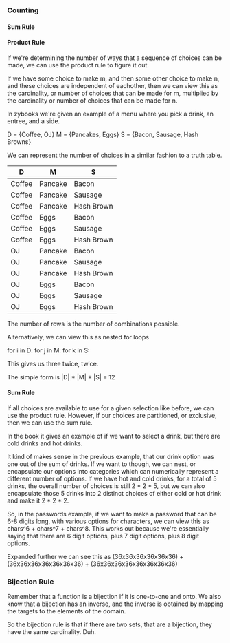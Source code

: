 ### Counting

#### Sum Rule

#### Product Rule

If we're determining the number of ways that a sequence of choices can be made, we can use the product rule to figure it out.

If we have some choice to make m, and then some other choice to make n, and these choices are independent of eachother, then we can view this as the cardinality, or number of choices that can be made for m, multiplied by the cardinality or number of choices that can be made for n.

In zybooks we're given an example of a menu where you pick a drink, an entree, and a side.

D = {Coffee, OJ}
M = {Pancakes, Eggs}
S = {Bacon, Sausage, Hash Browns}

We can represent the number of choices in a similar fashion to a truth table.

| D      | M       | S          |
| ------ | ------- | ---------- |
| Coffee | Pancake | Bacon      |
| Coffee | Pancake | Sausage    |
| Coffee | Pancake | Hash Brown |
| Coffee | Eggs    | Bacon      |
| Coffee | Eggs    | Sausage    |
| Coffee | Eggs    | Hash Brown |
| OJ     | Pancake | Bacon      |
| OJ     | Pancake | Sausage    |
| OJ     | Pancake | Hash Brown |
| OJ     | Eggs    | Bacon      |
| OJ     | Eggs    | Sausage    |
| OJ     | Eggs    | Hash Brown |

The number of rows is the number of combinations possible.

Alternatively, we can view this as nested for loops

for i in D:
	for j in M:
		for k in S:

This gives us three twice, twice.

The simple form is |D| * |M| * |S| = 12

#### Sum Rule

If all choices are available to use for a given selection like before, we can use the product rule. However, if our choices are partitioned, or exclusive, then we can use the sum rule.

In the book it gives an example of if we want to select a drink, but there are cold drinks and hot drinks. 

It kind of makes sense in the previous example, that our drink option was one out of the sum of drinks. If we want to though, we can nest, or encapsulate our options into categories which can numerically represent a different number of options. If we have hot and cold drinks, for a total of 5 drinks, the overall number of choices is still 2 * 2 * 5, but we can also encapsulate those 5 drinks into 2 distinct choices of either cold or hot drink and make it 2 * 2 * 2.

So, in the passwords example, if we want to make a password that can be 6-8 digits long, with various options for characters, we can view this as chars^6 + chars^7 + chars^8. This works out because we're essentially saying that there are 6 digit options, plus 7 digit options, plus 8 digit options.

Expanded further we can see this as (36x36x36x36x36x36) + (36x36x36x36x36x36x36) + (36x36x36x36x36x36x36x36)

### Bijection Rule

Remember that a function is a bijection if it is one-to-one and onto. We also know that a bijection has an inverse, and the inverse is obtained by mapping the targets to the elements of the domain.

So the bijection rule is that if there are two sets, that are a bijection, they have the same cardinality. Duh.